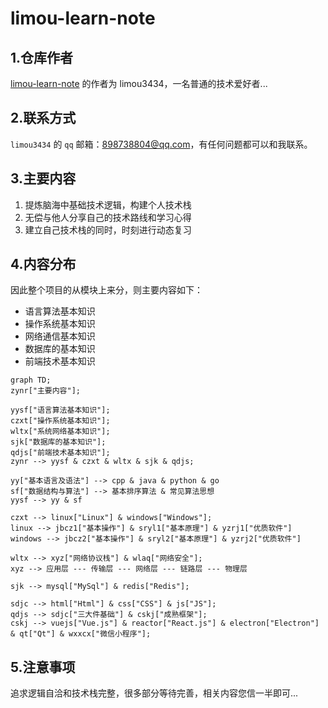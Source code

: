 # limou-learn-note

## 1.仓库作者

[limou-learn-note](https://gitee.com/limou3434/limou-learn-note/) 的作者为 limou3434，一名普通的技术爱好者...

## 2.联系方式

`limou3434` 的 `qq` 邮箱：898738804@qq.com，有任何问题都可以和我联系。

## 3.主要内容

1.   提炼脑海中基础技术逻辑，构建个人技术栈
2.   无偿与他人分享自己的技术路线和学习心得
3.   建立自己技术栈的同时，时刻进行动态复习

## 4.内容分布

因此整个项目的从模块上来分，则主要内容如下：

-   语言算法基本知识
-   操作系统基本知识
-   网络通信基本知识
-   数据库的基本知识
-   前端技术基本知识

```mermaid
graph TD;
zynr["主要内容"];

yysf["语言算法基本知识"];
czxt["操作系统基本知识"];
wltx["系统网络基本知识"];
sjk["数据库的基本知识"];
qdjs["前端技术基本知识"];
zynr --> yysf & czxt & wltx & sjk & qdjs;

yy["基本语言及语法"] --> cpp & java & python & go 
sf["数据结构与算法"] --> 基本排序算法 & 常见算法思想
yysf --> yy & sf

czxt --> linux["Linux"] & windows["Windows"];
linux --> jbcz1["基本操作"] & sryl1["基本原理"] & yzrj1["优质软件"]
windows --> jbcz2["基本操作"] & sryl2["基本原理"] & yzrj2["优质软件"]

wltx --> xyz["网络协议栈"] & wlaq["网络安全"];
xyz --> 应用层 --- 传输层 --- 网络层 --- 链路层 --- 物理层

sjk --> mysql["MySql"] & redis["Redis"];

sdjc --> html["Html"] & css["CSS"] & js["JS"];
qdjs --> sdjc["三大件基础"] & cskj["成熟框架"];
cskj --> vuejs["Vue.js"] & reactor["React.js"] & electron["Electron"] & qt["Qt"] & wxxcx["微信小程序"];
```

## 5.注意事项

追求逻辑自洽和技术栈完整，很多部分等待完善，相关内容您信一半即可... 
